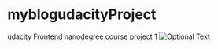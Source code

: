 # myblogudacityProject
udacity Frontend nanodegree course project 1
![Optional Text](../master/images/my.jpg)
